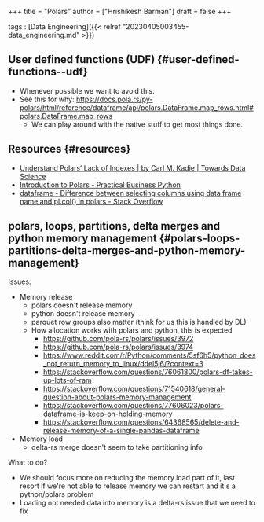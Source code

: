 +++
title = "Polars"
author = ["Hrishikesh Barman"]
draft = false
+++

tags
: [Data Engineering]({{< relref "20230405003455-data_engineering.md" >}})


## User defined functions (UDF) {#user-defined-functions--udf}

-   Whenever possible we want to avoid this.
-   See this for why: <https://docs.pola.rs/py-polars/html/reference/dataframe/api/polars.DataFrame.map_rows.html#polars.DataFrame.map_rows>
    -   We can play around with the native stuff to get most things done.


## Resources {#resources}

-   [Understand Polars’ Lack of Indexes | by Carl M. Kadie | Towards Data Science](https://towardsdatascience.com/understand-polars-lack-of-indexes-526ea75e413)
-   [Introduction to Polars - Practical Business Python](https://pbpython.com/polars-intro.html)
-   [dataframe - Difference between selecting columns using data frame name and pl.col() in polars - Stack Overflow](https://stackoverflow.com/questions/77764146/difference-between-selecting-columns-using-data-frame-name-and-pl-col-in-polar)


## polars, loops, partitions, delta merges and python memory management {#polars-loops-partitions-delta-merges-and-python-memory-management}

Issues:

-   Memory release
    -   polars doesn't release memory
    -   python doesn't release memory
    -   parquet row groups also matter (think for us this is handled by DL)
    -   How allocation works with polars and python, this is expected
        -   <https://github.com/pola-rs/polars/issues/3972>
        -   <https://github.com/pola-rs/polars/issues/3974>
        -   <https://www.reddit.com/r/Python/comments/5sf6h5/python_does_not_return_memory_to_linux/ddel5j6/?context=3>
        -   <https://stackoverflow.com/questions/76061800/polars-df-takes-up-lots-of-ram>
        -   <https://stackoverflow.com/questions/71540618/general-question-about-polars-memory-management>
        -   <https://stackoverflow.com/questions/77606023/polars-dataframe-is-keep-on-holding-memory>
        -   <https://stackoverflow.com/questions/64368565/delete-and-release-memory-of-a-single-pandas-dataframe>
-   Memory load
    -   delta-rs merge doesn't seem to take partitioning info

What to do?

-   We should focus more on reducing the memory load part of it, last resort if
    we're not able to release memory we can restart and it's a python/polars problem
-   Loading not needed data into memory is a delta-rs issue that we need to fix
